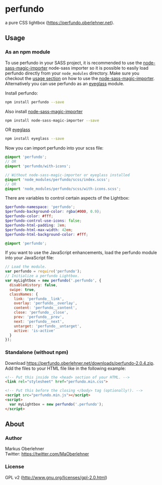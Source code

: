 # perfundo
a pure CSS lightbox (https://perfundo.oberlehner.net).

## Usage
### As an npm module
To use perfundo in your SASS project, it is recommended to use the [node-sass-magic-importer](https://github.com/maoberlehner/node-sass-magic-importer) node-sass importer so it is possible to easily load perfundo directly from your `node_modules` directory.
Make sure you checkout the [usage section](https://github.com/maoberlehner/node-sass-magic-importer#usage) on how to use the [node-sass-magic-importer](https://github.com/maoberlehner/node-sass-magic-importer).  
Alternatively you can use perfundo as an [eyeglass](https://github.com/sass-eyeglass/eyeglass) module.

Install perfundo:
```bash
npm install perfundo --save
```
Also install [node-sass-magic-importer](https://github.com/maoberlehner/node-sass-magic-importer)
```bash
npm install node-sass-magic-importer --save
```
OR [eyeglass](https://github.com/sass-eyeglass/eyeglass)
```bash
npm install eyeglass --save
```

Now you can import perfundo into your scss file:
```scss
@import 'perfundo';
// OR
@import 'perfundo/with-icons';

// Without node-sass-magic-importer or eyeglass installed
@import 'node_modules/perfundo/scss/index.scss';
// OR
@import 'node_modules/perfundo/scss/with-icons.scss';
```

There are variables to control certain aspects of the Lightbox:
```scss
$perfundo-namespace: 'perfundo';
$perfundo-background-color: rgba(#000, 0.9);
$perfundo-color: #fff;
$perfundo-control-use-icons: false;
$perfundo-html-padding: 2em;
$perfundo-html-max-width: 42em;
$perfundo-html-background-color: #fff;

@import 'perfundo';
```

If you want to use the JavaScript enhancements, load the perfundo module into your JavaScript file:
```js
// Load the module.
var perfundo = require('perfundo');
// Initialize a perfundo Lightbox.
var myLightbox = new perfundo('.perfundo', {
  disableHistory: false,
  swipe: true,
  classNames: {
    link: 'perfundo__link',
    overlay: 'perfundo__overlay',
    content: 'perfundo__content',
    close: 'perfundo__close',
    prev: 'perfundo__prev',
    next: 'perfundo__next',
    untarget: 'perfundo__untarget',
    active: 'is-active'
  }
});
```

### Standalone (without npm)
Download https://perfundo.oberlehner.net/downloads/perfundo-2.0.4.zip. Add the files to your HTML file like in the following example:
```html
<!-- Put this inside the <head> section of your HTML. -->
<link rel="stylesheet" href="perfundo.min.css">

<!-- Put this before the closing </body> tag (optionally!). -->
<script src="perfundo.min.js"></script>
<script>
  var myLightbox = new perfundo('.perfundo');
</script>
```

## About
### Author
Markus Oberlehner  
Twitter: https://twitter.com/MaOberlehner

### License
GPL v2 (http://www.gnu.org/licenses/gpl-2.0.html)
